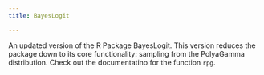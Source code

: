 ```yaml
---
title: BayesLogit

---
```


An updated version of the R Package BayesLogit.  This version reduces the
package down to its core functionality: sampling from the PolyaGamma
distribution.  Check out the documentatino for the function `rpg`.
